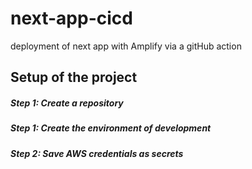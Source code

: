 # next-app-cicd
deployment of next app with Amplify via a gitHub action

## Setup of the project

##### Step 1: Create a repository

##### Step 1: Create the environment of development

##### Step 2: Save AWS credentials as secrets
